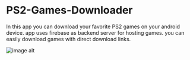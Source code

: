# PS2-Games-Downloader
In this app you can download your favorite PS2 games on your android device. app uses firebase as backend server for hosting games. you can easily download games with direct download links.

![image alt]([image_url](https://raw.githubusercontent.com/faisalappsdev/PS2-Games-Downloader/refs/heads/main/unnamed%20(2).webp))
